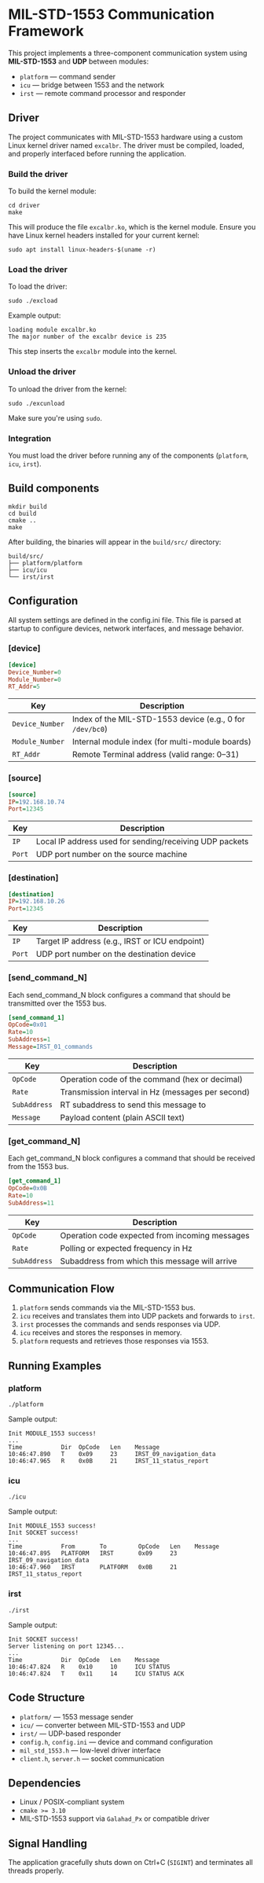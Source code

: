 # MIL-STD-1553 Communication Framework

This project implements a three-component communication system using **MIL-STD-1553** and **UDP** between modules:

- `platform` — command sender
- `icu` — bridge between 1553 and the network
- `irst` — remote command processor and responder

## Driver

The project communicates with MIL-STD-1553 hardware using a custom Linux kernel driver named `excalbr`. The driver must be compiled, loaded, and properly interfaced before running the application.

### Build the driver

To build the kernel module:

```shell
cd driver
make
```

This will produce the file `excalbr.ko`, which is the kernel module.
Ensure you have Linux kernel headers installed for your current kernel:

```shell
sudo apt install linux-headers-$(uname -r)
```

### Load the driver

To load the driver:

```shell
sudo ./excload
```

Example output:

```
loading module excalbr.ko
The major number of the excalbr device is 235
```

This step inserts the `excalbr` module into the kernel.

### Unload the driver

To unload the driver from the kernel:

```shell
sudo ./excunload
```

Make sure you're using `sudo`.

### Integration

You must load the driver before running any of the components (`platform`, `icu`, `irst`).

## Build components

```shell
mkdir build
cd build
cmake ..
make
```

After building, the binaries will appear in the `build/src/` directory:

```shell
build/src/
├── platform/platform
├── icu/icu
└── irst/irst
```

## Configuration

All system settings are defined in the config.ini file. This file is parsed at startup to configure devices, network interfaces, and message behavior.

### [device]
```ini
[device]
Device_Number=0
Module_Number=0
RT_Addr=5
```

| Key             | Description                                               |
| --------------- | --------------------------------------------------------- |
| `Device_Number` | Index of the MIL-STD-1553 device (e.g., 0 for `/dev/bc0`) |
| `Module_Number` | Internal module index (for multi-module boards)           |
| `RT_Addr`       | Remote Terminal address (valid range: 0–31)               |

### [source]
```ini
[source]
IP=192.168.10.74
Port=12345
```

| Key    | Description                                             |
| ------ | ------------------------------------------------------- |
| `IP`   | Local IP address used for sending/receiving UDP packets |
| `Port` | UDP port number on the source machine                   |

### [destination]
```ini
[destination]
IP=192.168.10.26
Port=12345
```

| Key    | Description                                    |
| ------ | ---------------------------------------------- |
| `IP`   | Target IP address (e.g., IRST or ICU endpoint) |
| `Port` | UDP port number on the destination device      |

### [send_command_N]
Each send_command_N block configures a command that should be transmitted over the 1553 bus.

```ini
[send_command_1]
OpCode=0x01
Rate=10
SubAddress=1
Message=IRST_01_commands
```

| Key          | Description                                       |
| ------------ | ------------------------------------------------- |
| `OpCode`     | Operation code of the command (hex or decimal)    |
| `Rate`       | Transmission interval in Hz (messages per second) |
| `SubAddress` | RT subaddress to send this message to             |
| `Message`    | Payload content (plain ASCII text)                |

### [get_command_N]
Each get_command_N block configures a command that should be received from the 1553 bus.

```ini
[get_command_1]
OpCode=0x0B
Rate=10
SubAddress=11
```

| Key          | Description                                    |
| ------------ | ---------------------------------------------- |
| `OpCode`     | Operation code expected from incoming messages |
| `Rate`       | Polling or expected frequency in Hz            |
| `SubAddress` | Subaddress from which this message will arrive |


## Communication Flow

1. `platform` sends commands via the MIL-STD-1553 bus.
2. `icu` receives and translates them into UDP packets and forwards to `irst`.
3. `irst` processes the commands and sends responses via UDP.
4. `icu` receives and stores the responses in memory.
5. `platform` requests and retrieves those responses via 1553.

## Running Examples

### platform

```shell
./platform
```

Sample output:

```
Init MODULE_1553 success!
...
Time           Dir  OpCode   Len    Message
10:46:47.890   T    0x09     23     IRST_09_navigation_data
10:46:47.965   R    0x0B     21     IRST_11_status_report
```

### icu

```shell
./icu
```

Sample output:

```
Init MODULE_1553 success!
Init SOCKET success!
...
Time           From       To         OpCode   Len    Message
10:46:47.895   PLATFORM   IRST       0x09     23     IRST_09_navigation_data
10:46:47.960   IRST       PLATFORM   0x0B     21     IRST_11_status_report
```

### irst

```shell
./irst
```

Sample output:

```
Init SOCKET success!
Server listening on port 12345...
...
Time           Dir  OpCode   Len    Message
10:46:47.824   R    0x10     10     ICU STATUS
10:46:47.824   T    0x11     14     ICU STATUS ACK
```

## Code Structure

* `platform/` — 1553 message sender
* `icu/` — converter between MIL-STD-1553 and UDP
* `irst/` — UDP-based responder
* `config.h`, `config.ini` — device and command configuration
* `mil_std_1553.h` — low-level driver interface
* `client.h`, `server.h` — socket communication

## Dependencies

* Linux / POSIX-compliant system
* `cmake >= 3.10`
* MIL-STD-1553 support via `Galahad_Px` or compatible driver

## Signal Handling

The application gracefully shuts down on Ctrl+C (`SIGINT`) and terminates all threads properly.


